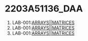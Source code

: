 # 2203A51136_DAA
1. LAB-001:[ARRAYS||MATRICES]("")
2. LAB-001:[ARRAYS||MATRICES]("")
3. LAB-001:[ARRAYS||MATRICES]("")

